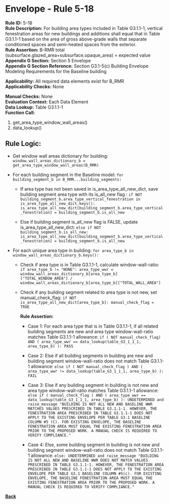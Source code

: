 
# Envelope - Rule 5-18  

**Rule ID:** 5-18  
**Rule Description:** For building area types included in Table G3.1.1-1, vertical fenestration areas for new buildings and additions shall equal that in Table G3.1.1-1 based on the area of gross above-grade walls that separate conditioned spaces and semi-heated spaces from the exterior.  
**Rule Assertion:** B-RMR total (subsurface.glazed_area+subsurface.opaque_area) = expected value  
**Appendix G Section:** Section 5 Envelope  
**Appendix G Section Reference:** Section G3.1-5(c) Building Envelope Modeling Requirements for the Baseline building  

**Applicability:** All required data elements exist for B_RMR  
**Applicability Checks:** None  

**Manual Checks:** None  
**Evaluation Context:**  Each Data Element  
**Data Lookup:** Table G3.1.1-1  
**Function Call:**  

  1. get_area_type_window_wall_areas()
  2. data_lookup()  

## Rule Logic:  

- Get window wall areas dictionary for building: `window_wall_areas_dictionary_b = get_area_type_window_wall_areas(B_RMR)`

- For each building segment in the Baseline model: `for building_segment_b in B_RMR...building_segments:`

  - If area type has not been saved in is_area_type_all_new_dict, save building segment area type with its is_all_new flag  : `if NOT building_segment_b.area_type_vertical_fenestration in is_area_type_all_new_dict.keys(): is_area_type_all_new_dict[building_segment_b.area_type_vertical_fenestration] = building_segment_b.is_all_new`

  - Else if building segment is_all_new flag is FALSE, update is_area_type_all_new_dict: `else if NOT building_segment_b.is_all_new: is_area_type_all_new_dict[building_segment_b.area_type_vertical_fenestration] = building_segment_b.is_all_new`

- For each unique area type in building: `for area_type_b in window_wall_areas_dictionary_b.keys():`

  - Check if area type is in Table G3.1.1-1, calculate window-wall-ratio: `if area_type_b != "NONE": area_type_wwr = window_wall_areas_dictionary_b[area_type_b]["TOTAL_WINDOW_AREA"] / window_wall_areas_dictionary_b[area_type_b]["TOTAL_WALL_AREA"]`
  
  - Check if any building segment related to area type is not new, set manual_check_flag: `if NOT is_area_type_all_new_dict[area_type_b]: manual_check_flag = TRUE`

    **Rule Assertion:**
  
    - Case 1: For each area type that is in Table G3.1.1-1, if all related building segments are new and area type window-wall-ratio matches Table G3.1.1-1 allowance: `if ( NOT manual_check_flag) AND ( area_type_wwr == data_lookup(table_G3_1_1_1, area_type_b) ): PASS`

    - Case 2: Else if all building segments in building are new and building segment window-wall-ratio does not match Table G3.1.1-1 allowance: `else if ( NOT manual_check_flag ) AND ( area_type_wwr != data_lookup(table_G3_1_1_1, area_type_b) ): FAIL`

    - Case 3: Else if any building segment in building is not new and area type window-wall-ratio matches Table G3.1.1-1 allowance: `else if ( manual_check_flag ) AND ( area_type_wwr == data_lookup(table_G3_1_1_1, area_type_b) ): UNDETERMINED and raise_message "BUILDING IS NOT ALL NEW AND BASELINE WWR MATCHES VALUES PRESCRIBED IN TABLE G3.1.1-1. HOWEVER, THE FENESTRATION AREA PRESCRIBED IN TABLE G3.1.1-1 DOES NOT APPLY TO THE EXISTING ENVELOPE PER TABLE G3.1 BASELINE COLUMN #5 (C). FOR EXISTING ENVELOPE, THE BASELINE FENESTRATION AREA MUST EQUAL THE EXISTING FENESTRATION AREA PRIOR TO THE PROPOSED WORK. A MANUAL CHECK IS REQUIRED TO VERIFY COMPLIANCE."`

    - Case 4: Else, some building segment in building is not new and building segment window-wall-ratio does not match Table G3.1.1-1 allowance: `else: UNDETERMINED and raise_message "BUILDING IS NOT ALL NEW AND BASELINE WWR DOES NOT MATCH VALUES PRESCRIBED IN TABLE G3.1.1-1. HOWEVER, THE FENESTRATION AREA PRESCRIBED IN TABLE G3.1.1-1 DOES NOT APPLY TO THE EXISTING ENVELOPE PER TABLE G3.1 BASELINE COLUMN #5(c). FOR EXISTING ENVELOPE, THE BASELINE FENESTRATION AREA MUST EQUAL THE EXISTING FENESTRATION AREA PRIOR TO THE PROPOSED WORK. A MANUAL CHECK IS REQUIRED TO VERIFY COMPLIANCE."`

**[Back](../_toc.md)**
